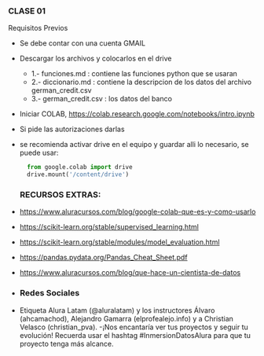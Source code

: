### CLASE 01

Requisitos Previos

- Se debe contar con una cuenta GMAIL

- Descargar los archivos y colocarlos en el drive
  
  - 1.- funciones.md : contiene las funciones python que se usaran
  - 2.- diccionario.md : contiene la descripcion de los datos del archivo german_credit.csv
  - 3.- german_credit.csv : los datos del banco
  
- Iniciar COLAB, https://colab.research.google.com/notebooks/intro.ipynb
- Si pide las autorizaciones darlas

- se recomienda activar drive en el equipo y guardar alli lo necesario, se puede usar:

  ```python
    from google.colab import drive
    drive.mount('/content/drive')
  ```

  ### RECURSOS EXTRAS:

- https://www.aluracursos.com/blog/google-colab-que-es-y-como-usarlo
- https://scikit-learn.org/stable/supervised_learning.html
- https://scikit-learn.org/stable/modules/model_evaluation.html
- https://pandas.pydata.org/Pandas_Cheat_Sheet.pdf
- https://www.aluracursos.com/blog/que-hace-un-cientista-de-datos

- ### Redes Sociales
- Etiqueta Alura Latam (@aluralatam) y los instructores Álvaro (ahcamachod), Alejandro Gamarra (elprofealejo.info) y a Christian Velasco (christian_pva).
-¡Nos encantaría ver tus proyectos y seguir tu evolución! Recuerda usar el hashtag #InmersionDatosAlura para que tu proyecto tenga más alcance.
